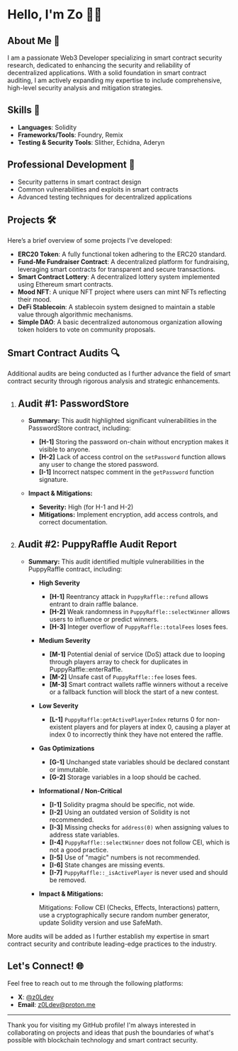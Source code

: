 # Hello, I'm Zo 👋🏾
## About Me 🚀
I am a passionate Web3 Developer specializing in smart contract security research, dedicated to enhancing the security and reliability of decentralized applications. With a solid foundation in smart contract auditing, I am actively expanding my expertise to include comprehensive, high-level security analysis and mitigation strategies.

## Skills 💼
- **Languages**: Solidity
- **Frameworks/Tools**: Foundry, Remix
- **Testing & Security Tools**: Slither, Echidna, Aderyn

## Professional Development 🌱
- Security patterns in smart contract design
- Common vulnerabilities and exploits in smart contracts
- Advanced testing techniques for decentralized applications

## Projects 🛠️
Here’s a brief overview of some projects I've developed:
- **ERC20 Token**: A fully functional token adhering to the ERC20 standard.
- **Fund-Me Fundraiser Contract**: A decentralized platform for fundraising, leveraging smart contracts for transparent and secure transactions.
- **Smart Contract Lottery**: A decentralized lottery system implemented using Ethereum smart contracts.
- **Mood NFT**: A unique NFT project where users can mint NFTs reflecting their mood.
- **DeFi Stablecoin**: A stablecoin system designed to maintain a stable value through algorithmic mechanisms.
- **Simple DAO**: A basic decentralized autonomous organization allowing token holders to vote on community proposals.

## Smart Contract Audits 🔍
Additional audits are being conducted as I further advance the field of smart contract security through rigorous analysis and strategic enhancements.


1. ## Audit #1: PasswordStore
   - **Summary:** This audit highlighted significant vulnerabilities in the PasswordStore contract, including:
     - **[H-1]** Storing the password on-chain without encryption makes it visible to anyone.
     - **[H-2]** Lack of access control on the `setPassword` function allows any user to change the stored password.
     - **[I-1]** Incorrect natspec comment in the `getPassword` function signature.

   - **Impact & Mitigations:** 
     - **Severity:** High (for H-1 and H-2)
     - **Mitigations:** Implement encryption, add access controls, and correct documentation.

2. ## Audit #2: PuppyRaffle Audit Report
   - **Summary:** This audit identified multiple vulnerabilities in the PuppyRaffle contract, including:
     
      - **High Severity**
         - **[H-1]** Reentrancy attack in `PuppyRaffle::refund` allows entrant to drain raffle balance.
         - **[H-2]** Weak randomness in `PuppyRaffle::selectWinner` allows users to influence or predict winners.
         - **[H-3]** Integer overflow of `PuppyRaffle::totalFees` loses fees.
     
     - **Medium Severity**
         - **[M-1]** Potential denial of service (DoS) attack due to looping through players array to check for duplicates in PuppyRaffle::enterRaffle.
         - **[M-2]** Unsafe cast of `PuppyRaffle::fee` loses fees.
         - **[M-3]** Smart contract wallets raffle winners without a receive or a fallback function will block the start of a new contest.

     - **Low Severity**
         - **[L-1]** `PuppyRaffle:getActivePlayerIndex` returns 0 for non-existent players and for players at index 0, causing a player at index 0 to incorrectly think they have not entered the raffle.

     - **Gas Optimizations**
         - **[G-1]** Unchanged state variables should be declared constant or immutable.
         - **[G-2]** Storage variables in a loop should be cached.

     - **Informational / Non-Critical**
         - **[I-1]** Solidity pragma should be specific, not wide.
         - **[I-2]** Using an outdated version of Solidity is not recommended.
         - **[I-3]** Missing checks for `address(0)` when assigning values to address state variables.
         - **[I-4]** `PuppyRaffle::selectWinner` does not follow CEI, which is not a good practice.
         - **[I-5]** Use of "magic" numbers is not recommended.
         - **[I-6]** State changes are missing events.
         - **[I-7]** `PuppyRaffle::_isActivePlayer` is never used and should be removed.
     
     - **Impact & Mitigations:**
       
         Mitigations: Follow CEI (Checks, Effects, Interactions) pattern, use a cryptographically secure random number generator, update Solidity version and use SafeMath.

More audits will be added as I further establish my expertise in smart contract security and contribute leading-edge practices to the industry.


## Let's Connect! 🌐
Feel free to reach out to me through the following platforms:
- **X**: [@z0Ldev](https://x.com/z0Ldev)
- **Email**: [z0Ldev@proton.me](mailto:z0Ldev@proton.me)

---

Thank you for visiting my GitHub profile! I'm always interested in collaborating on projects and ideas that push the boundaries of what's possible with blockchain technology and smart contract security.
